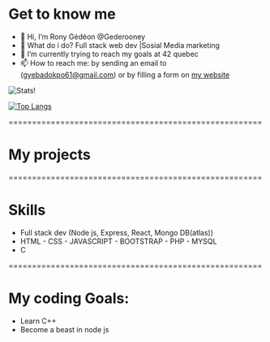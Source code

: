 # Get to know me

- 👋 Hi, I’m Rony Gédéon @Gederooney
- 👀 What do i do? Full stack web dev |Sosial Media marketing
- 🌱 I’m currently trying to reach my goals at 42 quebec
- 📫 How to reach me: by sending an email to (gyebadokpo61@gmail.com) or  by filling a form on [my website](https://www.ronygedeon.com)

![Stats!](https://github-readme-stats.vercel.app/api?username=gederooney&count_private=true&theme=algolia)

[![Top Langs](https://github-readme-stats.vercel.app/api/top-langs/?username=gederooney&langs_count=12&count_private=true)](https://github.com/anuraghazra/github-readme-stats)

======================================================
# My projects

======================================================
# Skills

- Full stack dev (Node js, Express, React, Mongo DB(atlas))
- HTML - CSS - JAVASCRIPT - BOOTSTRAP - PHP - MYSQL
- C 

======================================================
# My coding Goals:

- Learn C++
- Become a beast in node js
<!---
Gederooney/Gederooney is a ✨ special ✨ repository because its `README.md` (this file) appears on your GitHub profile.
You can click the Preview link to take a look at your changes.
--->
